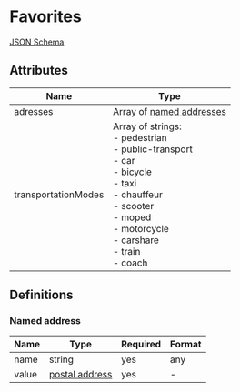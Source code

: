 Favorites
=========

[JSON Schema](schemas/favorites.schema.json)


Attributes
----------


| Name                   | Type
| -----------------------|----------
| adresses               | Array of [named addresses](#named-address)
| transportationModes    | Array of strings: <br/>- pedestrian<br/>- public-transport<br/>- car<br/>- bicycle<br/>- taxi<br/>- chauffeur<br/>- scooter<br/>- moped<br/>- motorcycle<br/>- carshare<br/>- train<br/>- coach


Definitions
-----------


### Named address

| Name              | Type                                                  | Required | Format
| ------------------|-------------------------------------------------------|----------|---------------------------------
| name              | string                                                | yes      | any
| value             | [postal address](field-types.md#postal-address-field) | yes      | -


